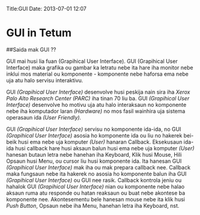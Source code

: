 Title:GUI
Date: 2013-07-01 12:07




GUI in Tetum
=============

##Saida mak GUI ??


GUI mai husi lia fuan (Grapihical User Interface). GUI (Grapihical User Interface) maka grafika ou gambar ka letratu nebe ita hare iha monitor nebe inklui mos material ou komponente - komponente nebe haforsa ema nebe uja atu halo servisu interaktivu.


GUI *(Grapihical User Interface)* desenvolve husi peskija nain sira iha _Xerox_ _*Palo Alto Research Center* (PARC)_ iha tinan 70 liu ba. GUI *(Grapihical User Interface)* desenvolve ho motivu uja atu halo interaksaun no komponente nebe iha komputador laran _*(Hardware)*_ no mos fasil wainhira uja sistema operasaun ida _*(User Friendly).*_


GUI *(Grapihical User Interface)* servisu no komponente ida-ida, no GUI *(Grapihical User Interface)* asosia ho komponente ida ou liu no hakerek bei-beik husi ema nebe uja komputer *(User)* hanaran Callback. Eksekusaun ida-ida husi callback hare husi aksaun balun husi ema nebe uja komputer *(User)* hanesan butaun letra nebe hanehan iha Keyboard, Klik husi Mouse, Hili Opsaun husi Menu, ou cursor liu husi komponente ida. Ita hanesan GUI *(Grapihical User Interface)*  mak iha ou mak prepara callback nee. Callback maka fungsaun nebe ita hakerek no asosia ho komponente balun iha GUI *(Grapihical User Interface)* ou GUI nee rasik. Callback kontrola jeniu ou hahalok GUI *(Grapihical User Interface)* nian ou komponente nebe halao aksaun ruma atu responde ou hatan reaksaun ou buat nebe akontese ba komponente nee. Akontesementu bele hanesan mouse nebe ita klik husi *Push Button*, Opsaun nebe iha Menu, hanehan letra iha Keyboard, nst.
